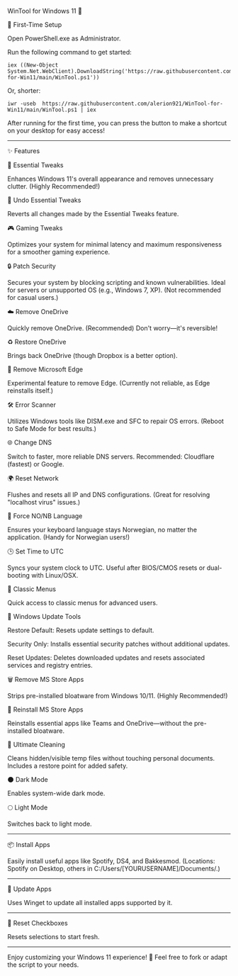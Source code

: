 WinTool for Windows 11 🎯

🚀 First-Time Setup

Open PowerShell.exe as Administrator.

Run the following command to get started:

```
iex ((New-Object System.Net.WebClient).DownloadString('https://raw.githubusercontent.com/alerion921/WinTool-for-Win11/main/WinTool.ps1'))
```
Or, shorter:
```
iwr -useb  https://raw.githubusercontent.com/alerion921/WinTool-for-Win11/main/WinTool.ps1 | iex
```

After running for the first time, you can press the button to make a shortcut on your desktop for easy access!



---

✨ Features

🔧 Essential Tweaks

Enhances Windows 11's overall appearance and removes unnecessary clutter. (Highly Recommended!)


🛑 Undo Essential Tweaks

Reverts all changes made by the Essential Tweaks feature.


🎮 Gaming Tweaks

Optimizes your system for minimal latency and maximum responsiveness for a smoother gaming experience.


🔒 Patch Security

Secures your system by blocking scripting and known vulnerabilities. Ideal for servers or unsupported OS (e.g., Windows 7, XP). (Not recommended for casual users.)


☁️ Remove OneDrive

Quickly remove OneDrive. (Recommended)
Don't worry—it's reversible!


♻️ Restore OneDrive

Brings back OneDrive (though Dropbox is a better option).


🧪 Remove Microsoft Edge

Experimental feature to remove Edge. (Currently not reliable, as Edge reinstalls itself.)


🛠️ Error Scanner

Utilizes Windows tools like DISM.exe and SFC to repair OS errors.
(Reboot to Safe Mode for best results.)


🌐 Change DNS

Switch to faster, more reliable DNS servers.
Recommended: Cloudflare (fastest) or Google.


🌍 Reset Network

Flushes and resets all IP and DNS configurations.
(Great for resolving "localhost virus" issues.)


📝 Force NO/NB Language

Ensures your keyboard language stays Norwegian, no matter the application. (Handy for Norwegian users!)


🕒 Set Time to UTC

Syncs your system clock to UTC. Useful after BIOS/CMOS resets or dual-booting with Linux/OSX.


📂 Classic Menus

Quick access to classic menus for advanced users.


🔄 Windows Update Tools

Restore Default: Resets update settings to default.

Security Only: Installs essential security patches without additional updates.

Reset Updates: Deletes downloaded updates and resets associated services and registry entries.


🗑️ Remove MS Store Apps

Strips pre-installed bloatware from Windows 10/11. (Highly Recommended!)


🔄 Reinstall MS Store Apps

Reinstalls essential apps like Teams and OneDrive—without the pre-installed bloatware.


🧹 Ultimate Cleaning

Cleans hidden/visible temp files without touching personal documents.
Includes a restore point for added safety.


🌑 Dark Mode

Enables system-wide dark mode.


🌕 Light Mode

Switches back to light mode.



---

📦 Install Apps

Easily install useful apps like Spotify, DS4, and Bakkesmod.
(Locations: Spotify on Desktop, others in C:/Users/[YOURUSERNAME]/Documents/.)



---

🔄 Update Apps

Uses Winget to update all installed apps supported by it.



---

🔄 Reset Checkboxes

Resets selections to start fresh.



---

Enjoy customizing your Windows 11 experience! 🌟
Feel free to fork or adapt the script to your needs.

